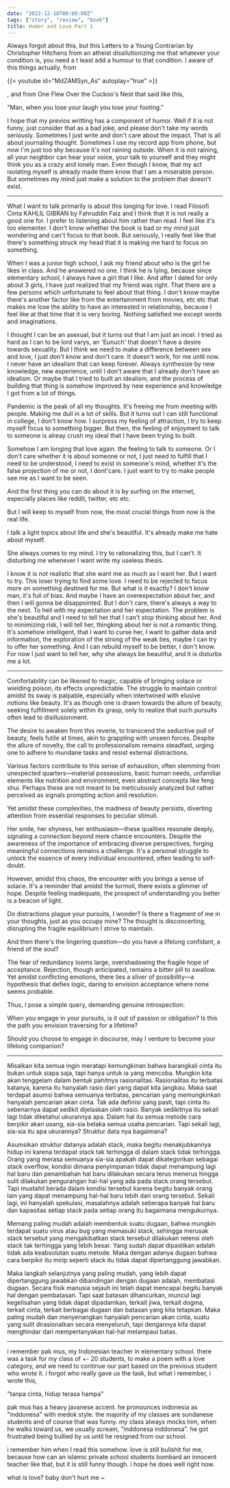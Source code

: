 ```yaml
---
date: "2022-12-10T00:00:00Z"
tags: ["story", "review", "book"]
title: Humor and Love Part 1
---
```


Always forgot about this, but this Letters to a Young Contrarian by Christopher Hitchens from an atheist dissilutionizing me that whatever your condition is, you need a t least add a humour to that condition. I aware of this things actually, from 

{{< youtube id="MdZAMSyn_As" autoplay="true" >}}

, and from One Flew Over the Cuckoo's Nest that said like this,

"Man, when you lose your laugh you lose your footing."

I hope that my previos writting has a component of humor. Well if it is not funny, just consider that as a bad joke, and please don't take my words seriously. Sometimes I just write and don't care about the impact. That is all about journaling thought. Sometimes I use my record app from phone, but now I'm just too shy because it's not raining outside. When it is not raining, all your neighbor can hear your voice, your talk to yourself and they might think you as a crazy and lonely man. Even though I know, that my act isolating myself is already made them know that I am a miserable person. But sometimes my mind just make a solution to the problem that doesn't exist.

---
What I want to talk primarily is about this longing for love. I read Filosofi Cinta KAHLIL GIBRAN by Fahruddin Faiz and I think that it is not really a good one for. I prefer to listening about him rather than read. I feel like it's too elementer. I don't know whether the book is bad or my mind just wondering and can't focus to that book. But seriously, I really feel like that there's something struck my head that it is making me hard to focus on something.

When I was a junior high school, I ask my friend about who is the girl he likes in class. And he answered no one. I think he is lying, because since elementary school, I always have a girl that I like. And after I dated for only about 3 girls, I have just realized that my friend was right. That there are a few persons which unfortunate to feel about that thing. I don't know maybe there's another factor like from the entertainment from movies, etc etc that makes me lose the ability to have an interested in relationship, because I feel like at that time that it is very boring. Nothing satisfied me except words and imaginations. 

I thought I can be an asexual, but it turns out that I am just an incel. I tried as hard as I can to be lord varys, an 'Eunuch' that doesn't have a desire towards sexuality. But I think we need to make a difference between sex and love, I just don't know and don't care. It doesn't work, for me until now. I never have an idealism that can keep forever. Always synthesize by new knowledge, new experience, until I don't aware that I already don't have an idealism. Or maybe that I tried to built an idealism, and the process of building that thing is somehow improved by new experience and knowledge I got from a lot of things. 

Pandemic is the peak of all my thoughts. It's freeing me from meeting with people. Making me dull in a lot of skills. But it turns out I can still functional in college, I don't know how. I surpress my feeling of attraction, I try to keep myself focus to something bigger. But then, the feeling of enjoyment to talk to someone is alreay crush my ideal that I have been trying to built.

Somehow I am longing that love again. the feeling to talk to someone. Or I don't care whether it is about someone or not, I just need to fulfill that I need to be understood, I need to exist in someone's mind, whether it's the false projection of me or not, I dont'care. I just want to try to make people see me as I want to be seen. 

And the first thing you can do about it is by surfing on the internet, especially places like reddit, twitter, etc etc.

But I will keep to myself from now, the most crucial things from now is the real life. 

I talk a light topics about life and she's beautiful. It's already make me hate about myself. 

She always comes to my mind. I try to rationalizing this, but I can't. It disturbing me whenever I want write my useless thesis. 

I know it is not realistic that she want me as much as I want her. But I want to try. This loser trying to find some love. I need to be rejected to focus more on something destined for me. But what is it exactly? I don't know man, it's full of bias. And maybe I have an overexpectation about her, and then I will gonna be disappointed. But I don't care, there's always a way to the next. To hell with my expectation and her expectation. The problem is she's beautiful and I need to tell her that I can't stop thinking about her. And to minimizing risk, I will tell her, thingking about her is not a romantic thing. It's somehow intelligent, that I want to curse her, I want to gather data and information, the exploration of the strong of the weak ties, maybe I can try to offer her something. And I can rebuild myself to be better, I don't know. For now I just want to tell her, why she always be beautiful, and it is disturbs me a lot. 

---

Comfortability can be likened to magic, capable of bringing solace or wielding poison, its effects unpredictable. The struggle to maintain control amidst its sway is palpable, especially when intertwined with elusive notions like beauty. It's as though one is drawn towards the allure of beauty, seeking fulfillment solely within its grasp, only to realize that such pursuits often lead to disillusionment.

The desire to awaken from this reverie, to transcend the seductive pull of beauty, feels futile at times, akin to grappling with unseen forces. Despite the allure of novelty, the call to professionalism remains steadfast, urging one to adhere to mundane tasks and resist external distractions.

Various factors contribute to this sense of exhaustion, often stemming from unexpected quarters—material possessions, basic human needs, unfamiliar elements like nutrition and environment, even abstract concepts like feng shui. Perhaps these are not meant to be meticulously analyzed but rather perceived as signals prompting action and resolution.

Yet amidst these complexities, the madness of beauty persists, diverting attention from essential responses to peculiar stimuli.

Her smile, her shyness, her enthusiasm—these qualities resonate deeply, signaling a connection beyond mere chance encounters. Despite the awareness of the importance of embracing diverse perspectives, forging meaningful connections remains a challenge. It's a personal struggle to unlock the essence of every individual encountered, often leading to self-doubt.

However, amidst this chaos, the encounter with you brings a sense of solace. It's a reminder that amidst the turmoil, there exists a glimmer of hope. Despite feeling inadequate, the prospect of understanding you better is a beacon of light.

Do distractions plague your pursuits, I wonder? Is there a fragment of me in your thoughts, just as you occupy mine? The thought is disconcerting, disrupting the fragile equilibrium I strive to maintain.

And then there's the lingering question—do you have a lifelong confidant, a friend of the soul?

The fear of redundancy looms large, overshadowing the fragile hope of acceptance. Rejection, though anticipated, remains a bitter pill to swallow. Yet amidst conflicting emotions, there lies a sliver of possibility—a hypothesis that defies logic, daring to envision acceptance where none seems probable.

Thus, I pose a simple query, demanding genuine introspection:

When you engage in your pursuits, is it out of passion or obligation? Is this the path you envision traversing for a lifetime?

Should you choose to engage in discourse, may I venture to become your lifelong companion?

---

Misalkan kita semua ingin meratapi kemungkinan bahwa barangkali cinta itu bukan untuk siapa saja, tapi hanya untuk ia yang mencoba. Mungkin kita akan tenggelam dalam bentuk pahitnya rasionalitas. Rasionalitas itu terbatas katanya, karena itu hanyalah rasio dari yang dapat kita jangkau. Maka saat terdapat asumsi bahwa semuanya terbatas, pencarian yang memungkinkan hanyalah pencarian akan cinta. Tak ada definisi yang pasti, tapi cinta itu sebenarnya dapat sedikit dijelaskan oleh rasio. Banyak sedikitnya itu sekali lagi tidak diketahui ukurannya apa. Dalam hal itu semua metode cara berpikir akan usang, sia-sia belaka semua usaha pencarian. Tapi sekali lagi, sia-sia itu apa ukurannya? Struktur data nya bagaimana? 

Asumsikan struktur datanya adalah stack, maka begitu menakjubkannya hidup ini karena terdapat stack tak terhingga di dalam stack tidak terhingga. Orang yang merasa semuanya sia-sia apakah dapat dikategorikan sebagai stack overflow, kondisi dimana penyimpanan tidak dapat menampung lagi hal baru dan penambahan hal baru dilakukan secara terus menerus hingga sulit dilakukan pengurangan hal-hal yang ada pada stack orang tersebut. Tapi mustahil berada dalam kondisi tersebut karena begitu banyak orang lain yang dapat menampung hal-hal baru lebih dari orang tersebut. Sekali lagi, ini hanyalah spekulasi, masalahnya adalah seberapa banyak hal baru dan kapasitas setiap stack pada setiap orang itu bagaimana mengukurnya. 

Memang paling mudah adalah membentuk suatu dugaan, bahwa mungkin terdapat suatu virus atau bug yang memasuki stack, sehingga merusak stack tersebut yang mengakibatkan stack tersebut dilakukan retensi oleh stack tak terhingga yang lebih besar. Yang sudah dapat dipastikan adalah tidak ada keabsolutan suatu metode. Maka dengan adanya dugaan bahwa cara berpikir itu mirip seperti stack itu tidak dapat dipertanggung jawabkan. 

Maka langkah selanjutnya yang paling mudah, yang lebih dapat dipertanggung jawabkan dibandingan dengan dugaan adalah, membatasi dugaan. Secara fisik manusia sejauh ini telah dapat mencapai begitu banyak hal dengan pembatasan. Tapi saat batasan dihancurkan, muncul lagi kegelisahan yang tidak dapat dipadamkan, terkait jiwa, terkait dogma, terkait cinta, terkait berbagai dugaan dan batasan yang kita tetapkan. Maka paling mudah dan menyenangkan hanyalah pencarian akan cinta, suatu yang sulit dirasionalkan secara menyeluruh, tapi dengannya kita dapat menghindar dari mempertanyakan hal-hal melampaui batas.

---

i remember pak mus, my Indonesian teacher in elementary school. there was a task for my class of +- 20 students, to make a poem with a love category, and we need to continue our part based on the previous student who wrote it. i forgot who really gave us the task, but what i remember, i wrote this,

"tanpa cinta, hidup terasa hampa"

pak mus has a heavy javanese accent. he pronounces indonesia as "inddonesa" with medok style. the majority of my classes are sundanese students and of course that was funny. my class always mocks him, when he walks toward us, we usually scream, "inddonesa inddonesa". he got frustrated being bullied by us until he resigned from our school. 

i remember him when I read this somehow. love is still bullshit for me, because how can an islamic private school students bombard an innocent teacher like that, but it is still funny though. i hope he does well right now. 

what is love? baby don't hurt me ~
